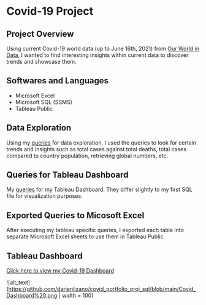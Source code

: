 # Covid-19 Project

## Project Overview
Using current Covid-19 world data (up to June 16th, 2021) from [Our World in Data](https://ourworldindata.org/covid-deaths), I wanted to find interesting insights within current data to discover trends and showcase them. 

## Softwares and Languages
* Microsoft Excel
* Microsoft SQL (SSMS)
* Tableau Public

## Data Exploration
Using my [queries](https://github.com/darienlizano/covid_portfolio_proj_sql/blob/main/covid_portfolio_proj.sql) for data exploration. I used the queries to look for certain trends and insights such as total cases against total deaths, total cases compared to country population, retrieving global numbers, etc.

## Queries for Tableau Dashboard
My [queries](https://github.com/darienlizano/covid_portfolio_proj_sql/blob/main/covid_tableau_queries.sql) for my Tableau Dashboard. They differ slightly to my first SQL file for visualization purposes. 

## Exported Queries to Micosoft Excel
After executing my tableau specific queries, I exported each table into separate Microsoft Excel sheets to use them in Tableau Public.

## Tableau Dashboard
[Click here to view my Covid-19 Dashboard](https://public.tableau.com/views/Covid-19Dashboard_16241426701840/Dashboard1?:language=en-US&:display_count=n&:origin=viz_share_link)

![alt_text](https://github.com/darienlizano/covid_portfolio_proj_sql/blob/main/Covid_Dashboard%20.png | width = 100)
